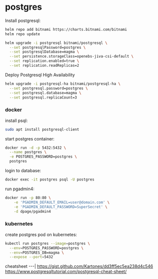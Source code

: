 # postgres

Install postgresql:
```bash
helm repo add bitnami https://charts.bitnami.com/bitnami
helm repo update

helm upgrade -i postgresql bitnami/postgresql \
  --set postgresqlPassword=postgres \
  --set postgresqlDatabase=magma \
  --set persistence.storageClass=openebs-jiva-csi-default \
  --set replication.enabled=true \
  --set replication.readReplicas=2
```


Deploy Postgresql High Availability 
```bash
helm upgrade -i postgresql-ha bitnami/postgresql-ha \
  --set postgresql.password=postgres \
  --set postgresql.database=magma \
  --set postgresql.replicaCount=3
```

### docker

install psql:
```bash
sudo apt install postgresql-client
```

start postgres container:
```bash
docker run -d -p 5432:5432 \
  --name postgres \
  -e POSTGRES_PASSWORD=postgres \
  postgres
```

login to database:
```bash
docker exec -it postgres psql -U postgres
```

run pgadmin4:
```bash
docker run -p 80:80 \
    -e 'PGADMIN_DEFAULT_EMAIL=user@domain.com' \
    -e 'PGADMIN_DEFAULT_PASSWORD=SuperSecret' \
    -d dpage/pgadmin4
```

### kubernetes

create postgres pod on kubernetes:
```bash
kubectl run postgres --image=postgres \
  --env=POSTGRES_PASSWORD=postgres \
  --env=POSTGRES_DB=magma \
  --expose --port=5432
```


cheatsheet
---|
https://gist.github.com/Kartones/dd3ff5ec5ea238d4c546
https://www.postgresqltutorial.com/postgresql-cheat-sheet/

